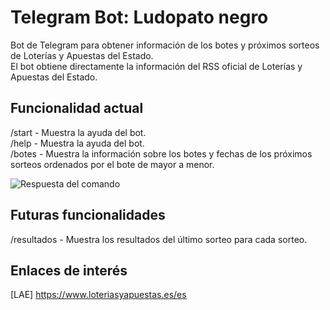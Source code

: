 # Telegram Bot: Ludopato negro
Bot de Telegram para obtener información de los botes y próximos sorteos de Loterías y Apuestas del Estado.  
El bot obtiene directamente la información del RSS oficial de Loterías y Apuestas del Estado.

## Funcionalidad actual
/start  - Muestra la ayuda del bot.  
/help   - Muestra la ayuda del bot.  
/botes  - Muestra la información sobre los botes y fechas de los próximos sorteos ordenados por el bote de mayor a menor.  

![Respuesta del comando](ludopatonegro_bot/ludopatonegro-botes.PNG) 

## Futuras funcionalidades
/resultados   - Muestra los resultados del último sorteo para cada sorteo.

## Enlaces de interés
[LAE] https://www.loteriasyapuestas.es/es
